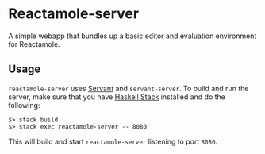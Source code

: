 # Reactamole-server

A simple webapp that bundles up a basic editor and evaluation environment for Reactamole.

## Usage

`reactamole-server` uses [Servant](https://https://docs.servant.dev/en/stable/) and `servant-server`. To build and run the server, make sure that you have [Haskell Stack](https://haskellstack.org) installed and do the following:

~~~console
$> stack build
$> stack exec reactamole-server -- 8080
~~~

This will build and start `reactamole-server` listening to port `8080`.
